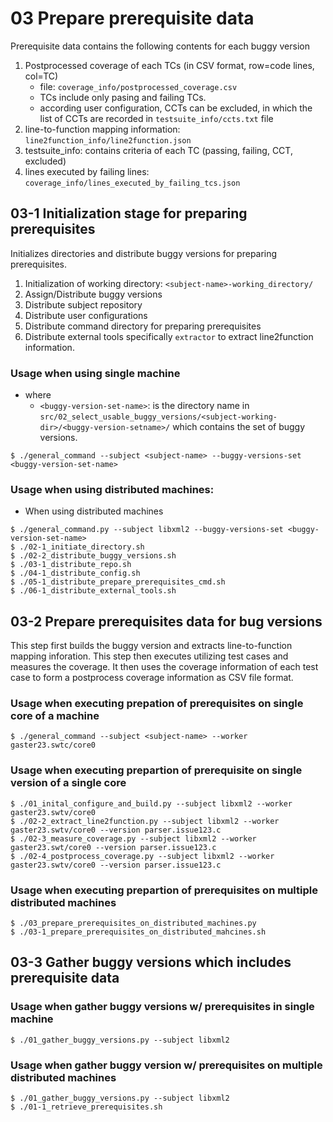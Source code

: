 # 03 Prepare prerequisite data
Prerequisite data contains the following contents for each buggy version
1. Postprocessed coverage of each TCs (in CSV format, row=code lines, col=TC)
    * file: ``coverage_info/postprocessed_coverage.csv``
    * TCs include only pasing and failing TCs.
    * according user configuration, CCTs can be excluded, in which the list of CCTs are recorded in ``testsuite_info/ccts.txt`` file
2. line-to-function mapping information: ``line2function_info/line2function.json``
3. testsuite_info: contains criteria of each TC (passing, failing, CCT, excluded)
4. lines executed by failing lines: ``coverage_info/lines_executed_by_failing_tcs.json``


## 03-1 Initialization stage for preparing prerequisites
Initializes directories and distribute buggy versions for preparing prerequisites.
1. Initialization of working directory: ``<subject-name>-working_directory/``
2. Assign/Distribute buggy versions
3. Distribute subject repository
4. Distribute user configurations
5. Distribute command directory for preparing prerequisites
6. Distribute external tools specifically ``extractor`` to extract line2function information.

### Usage when using single machine
* where
    * ``<buggy-version-set-name>``: is the directory name in ``src/02_select_usable_buggy_versions/<subject-working-dir>/<buggy-version-setname>/`` which contains the set of buggy versions.
```
$ ./general_command --subject <subject-name> --buggy-versions-set <buggy-version-set-name>
```

### Usage when using distributed machines:

* When using distributed machines
```
$ ./general_command.py --subject libxml2 --buggy-versions-set <buggy-version-set-name>
$ ./02-1_initiate_directory.sh
$ ./02-2_distribute_buggy_versions.sh
$ ./03-1_distribute_repo.sh
$ ./04-1_distribute_config.sh
$ ./05-1_distribute_prepare_prerequisites_cmd.sh
$ ./06-1_distribute_external_tools.sh
```

## 03-2 Prepare prerequisites data for bug versions
This step first builds the buggy version and extracts line-to-function mapping inforation. This step then executes utilizing test cases and measures the coverage. It then uses the coverage information of each test case to form a postprocess coverage information as CSV file format.

### Usage when executing prepation of prerequisites on single core of a machine
```
$ ./general_command --subject <subject-name> --worker gaster23.swtc/core0
```

### Usage when executing prepartion of prerequisite on single version of a single core
```
$ ./01_inital_configure_and_build.py --subject libxml2 --worker gaster23.swtv/core0
$ ./02-2_extract_line2function.py --subject libxml2 --worker gaster23.swtv/core0 --version parser.issue123.c
$ ./02-3_measure_coverage.py --subject libxml2 --worker gaster23.swt/core0 --version parser.issue123.c
$ ./02-4_postprocess_coverage.py --subject libxml2 --worker gaster23.swtv/core0 --version parser.issue123.c
```

### Usage when executing prepartion of prerequisites on multiple distributed machines
```
$ ./03_prepare_prerequisites_on_distributed_machines.py
$ ./03-1_prepare_prerequisites_on_distributed_mahcines.sh
```

## 03-3 Gather buggy versions which includes prerequisite data

### Usage when gather buggy versions w/ prerequisites in single machine
```
$ ./01_gather_buggy_versions.py --subject libxml2
```

### Usage when gather buggy version w/ prerequisites on multiple distributed machines
```
$ ./01_gather_buggy_versions.py --subject libxml2
$ ./01-1_retrieve_prerequisites.sh
```